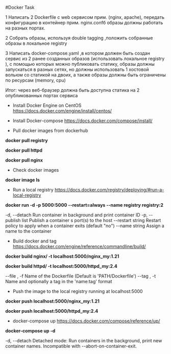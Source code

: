  #Docker Task
 
1 Написать 2 Dockerfile с web сервисом прим. (nginx, apache), передать конфигурацию в контейнер прим. nginx.confб образы должны работать на разных портах.

2 Собрать образы, используя double tagging ,положить собранные образы в локальное registry

3 Написать docker-compose.yaml ,в котором должен быть создан сервис из 2 ранее созданных образов (использовать локальное registry ), с помощью которых можно публиковать статику, образы должны запускаться в разных сетях, но должны использовать 1 хостовой вольюм со статикой на двоих, а также образы должны быть ограничены по ресурсам (memory, cpu)

Итог:  через веб-браузер должна быть доступна статика на 2 опубликованных портах сервиса


* Install Docker Engine on CentOS https://docs.docker.com/engine/install/centos/

* Install Docker-compose https://docs.docker.com/compose/install/

* Pull docker images from dockerhub

**docker pull registry**

**docker pull httpd**

**docker pull nginx**

* Check docker images

**docker image ls**

* Run a local registry https://docs.docker.com/registry/deploying/#run-a-local-registry

**docker run -d -p 5000:5000 --restart=always --name registry registry:2**

  -d, --detach                     Run container in background and print container ID
  -p, --publish list               Publish a container s port(s) to the host
  --restart string                 Restart policy to apply when a container exits (default "no")
  --name string                    Assign a name to the container

* Build docker and tag https://docs.docker.com/engine/reference/commandline/build/

**docker build nginx/ -t localhost:5000/nginx_my:1.21**

**docker build httpd/ -t localhost:5000/httpd_my:2.4**

 --file , -f		Name of the Dockerfile (Default is 'PATH/Dockerfile')
 --tag , -t		Name and optionally a tag in the 'name:tag' format

* Push the image to the local registry running at localhost:5000

**docker push localhost:5000/nginx_my:1.21**

**docker push localhost:5000/httpd_my:2.4**


* docker-compose up https://docs.docker.com/compose/reference/up/

**docker-compose up -d**

 -d, --detach               Detached mode: Run containers in the background, print new container names. Incompatible with --abort-on-container-exit.
